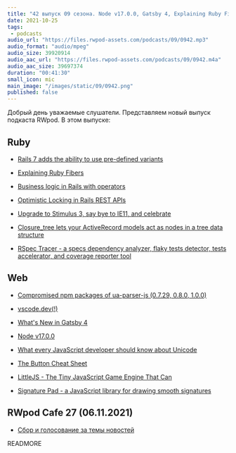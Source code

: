 ```yaml
---
title: "42 выпуск 09 сезона. Node v17.0.0, Gatsby 4, Explaining Ruby Fibers, vscode.dev, Closure_tree, LittleJS и прочее"
date: 2021-10-25
tags:
 - podcasts
audio_url: "https://files.rwpod-assets.com/podcasts/09/0942.mp3"
audio_format: "audio/mpeg"
audio_size: 39920914
audio_aac_url: "https://files.rwpod-assets.com/podcasts/09/0942.m4a"
audio_aac_size: 39697374
duration: "00:41:30"
small_icon: mic
main_image: "/images/static/09/0942.png"
published: false
---
```


Добрый день уважаемые слушатели. Представляем новый выпуск подкаста RWpod. В этом выпуске:

## Ruby

 - [Rails 7 adds the ability to use pre-defined variants](https://dev.to/nejremeslnici/upgrade-to-stimulus-3-say-bye-to-ie11-and-celebrate-b7g)
 - [Explaining Ruby Fibers](https://noteflakes.com/articles/2021-10-20-explaining-ruby-fibers)
 - [Business logic in Rails with operators](https://petr.codes/blog/rails/business-logic-with-operators/)
 - [Optimistic Locking in Rails REST APIs](https://blog.appsignal.com/2021/10/20/optimistic-locking-in-rails-rest-apis.html)


 - [Upgrade to Stimulus 3, say bye to IE11, and celebrate](https://dev.to/nejremeslnici/upgrade-to-stimulus-3-say-bye-to-ie11-and-celebrate-b7g)
 - [Closure_tree lets your ActiveRecord models act as nodes in a tree data structure](https://github.com/ClosureTree/closure_tree)
 - [RSpec Tracer - a specs dependency analyzer, flaky tests detector, tests accelerator, and coverage reporter tool](https://github.com/avmnu-sng/rspec-tracer)

## Web

 - [Compromised npm packages of ua-parser-js (0.7.29, 0.8.0, 1.0.0)](https://github.com/faisalman/ua-parser-js/issues/536)
 - [vscode.dev(!)](https://code.visualstudio.com/blogs/2021/10/20/vscode-dev)
 - [What's New in Gatsby 4](https://www.gatsbyjs.com/blog/whats-new-in-gatsby-4/)
 - [Node v17.0.0](https://nodejs.org/en/blog/release/v17.0.0/)


 - [What every JavaScript developer should know about Unicode](https://dmitripavlutin.com/what-every-javascript-developer-should-know-about-unicode/)
 - [The Button Cheat Sheet](https://www.buttoncheatsheet.com/)
 - [LittleJS - The Tiny JavaScript Game Engine That Can](https://github.com/KilledByAPixel/LittleJS)
 - [Signature Pad - a JavaScript library for drawing smooth signatures](https://github.com/szimek/signature_pad)


## RWpod Cafe 27 (06.11.2021)

 - [Сбор и голосование за темы новостей](https://github.com/rwpod/cafe-discussions/discussions/12)


READMORE
